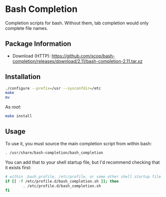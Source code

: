 # Bash Completion

Completion scripts for bash. Without them, tab completion would only complete file names.

## Package Information

* Download (HTTP): https://github.com/scop/bash-completion/releases/download/2.11/bash-completion-2.11.tar.xz

## Installation

```sh
./configure --prefix=/usr --sysconfdir=/etc
make
mv 
```

As *root*:
```sh
make install
```

## Usage

To use it, you must source the main completion script from within bash:

```sh
. /usr/share/bash-completion/bash_completion
```

You can add that to your shell startup file, but I'd recommend checking that it exists first:

```sh
# within .bash_profile, /etc/profile, or some other shell startup file
if [[ -f /etc/profile.d/bash_completion.sh ]]; then
        . /etc/profile.d/bash_completion.sh
fi
```
